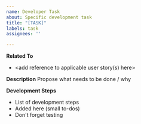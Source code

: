 ```yaml
---
name: Developer Task
about: Specific development task
title: "[TASK]"
labels: task
assignees: ''

---
```


**Related To**
- <add reference to applicable user story(s) here>

**Description**
Propose what needs to be done / why

**Development Steps**
- List of development steps
- Added here (small to-dos)
- Don't forget testing
